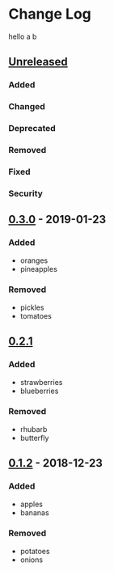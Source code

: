 # Change Log
hello
a
b


## [Unreleased]
### Added

### Changed

### Deprecated

### Removed

### Fixed

### Security


## [0.3.0] - 2019-01-23
### Added
* oranges
* pineapples

### Removed
* pickles
* tomatoes


## [0.2.1]
### Added
* strawberries
* blueberries

### Removed
* rhubarb
* butterfly


## [0.1.2] - 2018-12-23
### Added
* apples
* bananas

### Removed
* potatoes
* onions


[Unreleased]: https://github.com/foo/myrepo/compare/v0.3.0...HEAD
[0.3.0]: https://github.com/foo/myrepo/compare/v0.2.1...v0.3.0
[0.2.1]: https://github.com/foo/myrepo/compare/v0.1.2...v0.2.1
[0.1.2]: https://github.com/foo/myrepo/compare/v0.0.0...v0.1.2
